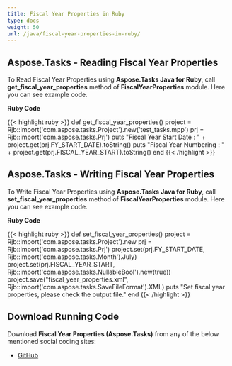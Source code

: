 ```yaml
---
title: Fiscal Year Properties in Ruby
type: docs
weight: 50
url: /java/fiscal-year-properties-in-ruby/
---
```


## **Aspose.Tasks - Reading Fiscal Year Properties**
To Read Fiscal Year Properties using **Aspose.Tasks Java for Ruby**, call **get_fiscal_year_properties** method of **FiscalYearProperties** module. Here you can see example code.

**Ruby Code**

{{< highlight ruby >}}
def get_fiscal_year_properties()
    project = Rjb::import('com.aspose.tasks.Project').new('test_tasks.mpp')
    prj = Rjb::import('com.aspose.tasks.Prj')
    puts "Fiscal Year Start Date : " + project.get(prj.FY_START_DATE).toString()
    puts "Fiscal Year Numbering : " + project.get(prj.FISCAL_YEAR_START).toString()
end
{{< /highlight >}}

## **Aspose.Tasks - Writing Fiscal Year Properties**
To Write Fiscal Year Properties using **Aspose.Tasks Java for Ruby**, call **set_fiscal_year_properties** method of **FiscalYearProperties** module. Here you can see example code.

**Ruby Code**

{{< highlight ruby >}}
def set_fiscal_year_properties()
    project = Rjb::import('com.aspose.tasks.Project').new
    prj = Rjb::import('com.aspose.tasks.Prj')
    project.set(prj.FY_START_DATE, Rjb::import('com.aspose.tasks.Month').July)
    project.set(prj.FISCAL_YEAR_START, Rjb::import('com.aspose.tasks.NullableBool').new(true))
    project.save("fiscal_year_properties.xml", Rjb::import('com.aspose.tasks.SaveFileFormat').XML)
    puts "Set fiscal year properties, please check the output file."
end
{{< /highlight >}}

## **Download Running Code**
Download **Fiscal Year Properties (Aspose.Tasks)** from any of the below mentioned social coding sites:

- [GitHub](https://github.com/aspose-tasks/Aspose.Tasks-for-Java/blob/master/Plugins/Aspose_Tasks_Java_for_Ruby/lib/asposetasksjava/Projects/fiscalyearproperties.rb)
